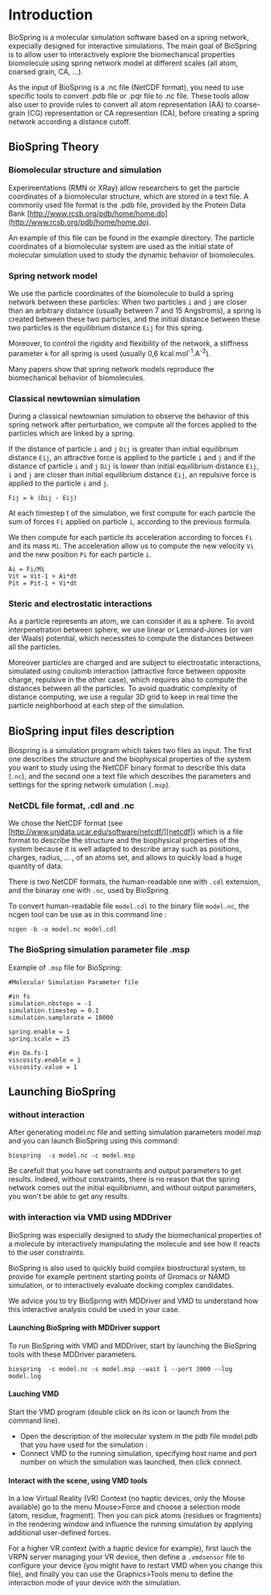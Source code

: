 # Introduction

BioSpring is a molecular simulation software based on a spring network, expecially designed for interactive simulations. The main goal of BioSpring is to allow user to interactively explore the biomechanical properties biomolecule using spring network model at different scales (all atom, coarsed grain, CA, ...).

As the input of BioSpring is a .nc file (NetCDF format), you need to use specific tools to convert .pdb file or .pqr file  to .nc file. These tools allow also user to provide rules to convert all atom representation (AA) to coarse-grain (CG) representation or CA represention (CA), before creating a spring network according a distance cutoff.


## BioSpring Theory


### Biomolecular structure and simulation

Experimentations (RMN or XRay) allow researchers to get the particle coordinates of a biomolecular structure, which are stored in a text file. A commonly used file format is the .pdb file, provided by the Protein Data Bank [http://www.rcsb.org/pdb/home/home.do](http://www.rcsb.org/pdb/home/home.do).

An example of this file can be found in the example directory. The particle coordinates of a biomolecular system are used as the initial state of molecular simulation used to study the dynamic behavior of biomolecules.


### Spring network model

We use the particle coordinates of the biomolecule to build a spring network between these particles:
When two particles `i` and `j` are closer than an arbitrary distance (usually between 7 and 15 Angstroms), a spring is created between these two particles, and the initial distance between these two particles is the equilibrium distance `Eij` for this spring.

Moreover, to control the rigidity and flexibility of the network, a stiffness parameter `k` for all spring is used (usually 0,6 kcal.mol<sup>-1</sup>.A<sup>-2</sup>).

Many papers show that spring network models reproduce the biomechanical behavior of biomolecules.

### Classical newtownian simulation

During a classical newtownian simulation to observe the behavior of this spring network after perturbation, we compute all the forces applied to the particles which are linked by a spring.

If the distance of particle `i` and `j` `Dij` is greater than initial equilibrium distance `Eij`, an attractive force is applied to the particle `i` and `j` and if the distance of particle `i` and `j` `Dij` is lower than initial equilibrium distance `Eij`, `i` and `j` are closer than initial equilibrium distance `Eij`, an repulsive force is applied to the particle `i` and `j`.

	Fij = k (Dij - Eij)

At each timestep t of the simulation, we first compute for each particle the sum of forces `Fi` applied on particle `i`, according to the previous formula.

We then compute for each particle its acceleration according to forces `Fi` and its mass `Mi`. The acceleration allow us to compute the new velocity `Vi` and the new position `Pi` for each particle `i`.

	Ai = Fi/Mi
	Vit = Vit-1 + Ai*dt
	Pit = Pit-1 + Vi*dt

### Steric and electrostatic interactions

As a particle represents an atom, we can consider it as a sphere. To avoid interpenetration between sphere, we use linear or Lennard-Jones (or van der Waals) potential, which necessites to compute the distances between all the particles.

Moreover particles are charged and are subject to electrostatic interactions, simulated using coulomb interaction (attractive force between opposite charge, repulsive in the other case), which requires also to compute the distances between all the particles. To avoid quadratic complexity of distance computing, we use a regular 3D grid to keep in real time the particle neighborhood at each step of the simulation.



## BioSpring input files description

Biospring is a simulation program which takes two files as input. The first one describes the structure and the biophysical properties of the system you want to study using the NetCDF binary format to describe this data (`.nc`), and the second one a text file which describes the parameters and settings for the spring network simulation (`.msp`).


### NetCDL file format, .cdl and .nc

We chose the NetCDF format (see [http://www.unidata.ucar.edu/software/netcdf/][netcdf]) which is a file format to describe the structure and the biophysical properties of the system because it is well adapted to describe array such as positions, charges, radius, ... , of an atoms set, and allows to quickly load a huge quantity of data.

There is two NetCDF formats, the human-readable one with `.cdl` extension, and the binaray one with `.nc`, used by BioSpring.

To convert human-readable file `model.cdl` to the binary file `model.nc`, the ncgen tool can be use as in this command line :

	ncgen -b -o model.nc model.cdl


### The BioSpring simulation parameter file .msp

Example of `.msp` file for BioSpring:

	#Molecular Simulation Parameter file

	#in fs
	simulation.nbsteps = -1
	simulation.timestep = 0.1
	simulation.samplerate = 10000

	spring.enable = 1
	spring.scale = 25

	#in Da.fs-1
	viscosity.enable = 1
	viscosity.value = 1



## Launching BioSpring


### without interaction

After generating model.nc file and setting simulation parameters model.msp and you can launch BioSpring using this command:

    biospring  -s model.nc -c model.msp

Be carefull that you have set constraints and output parameters to get results. Indeed, without constraints, there is no reason that the spring
network comes out the initial equilibriumn, and without output parameters, you won't be able to get any results.


### with interaction via VMD using MDDriver

BioSpring was especially designed to study the biomechanical properties of a molecule by interactively manipulating the molecule and see how it reacts to the user constraints.

BioSpring is also used to quickly build complex biostructural system, to provide for example pertinent starting points of Gromacs or NAMD simulation, or to interactively evaluate docking complex candidates.

We advice you to try BioSpring with MDDriver and VMD to understand how this interactive analysis could be used in your case.

#### Launching BioSpring with MDDriver support

To run BioSpring with VMD and MDDriver, start by launching the BioSpring tools with these MDDriver parameters.

	biospring  -c model.nc -s model.msp --wait 1 --port 3000 --log model.log


#### Lauching VMD
Start the VMD program (double click on its icon or launch from the command line).

  - Open the description of the molecular system in the pdb file model.pdb that you have used for the simulation :
  - Connect VMD to the running simulation, specifying host name and port number on which the simulation was launched, then click connect.


#### Interact with the scene, using VMD tools

In a low Virtual Reality (VR) Context (no haptic devices, only the Mouse available) go to the menu Mouse>Force and choose a selection mode (atom, residue, fragment). Then you can pick atoms (residues or fragments) in the rendering window and influence the running simulation by applying additional user-defined forces.

For a higher VR context (with a haptic device for example), first lauch the VRPN server managing your VR device, then define a `.vmdsensor` file to configure your device (you might have to restart VMD when you change this file), and finally you can use the Graphics>Tools menu to define the interaction mode of your device with the simulation.




